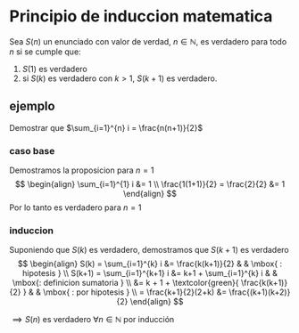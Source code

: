 # Principio de induccion matematica
Sea $S(n)$ un enunciado con valor de verdad, $n \in \mathbb{N}$, es verdadero para todo $n$ si se cumple que:
1. $S(1)$ es verdadero
2. si $S(k)$ es verdadero con $k>1$, $S(k+1)$ es verdadero.

## ejemplo
Demostrar que $\sum_{i=1}^{n} i = \frac{n(n+1)}{2}$

### caso base
Demostramos la proposicion para $n=1$
$$
\begin{align}
\sum_{i=1}^{1} i &= 1 \\
\frac{1(1+1)}{2} = \frac{2}{2} &= 1
\end{align}
$$
Por lo tanto es verdadero para $n=1$

### induccion
Suponiendo que $S(k)$ es verdadero, demostramos que $S(k+1)$ es verdadero
$$
\begin{align}
S(k) = \sum_{i=1}^{k} i &= \frac{k(k+1)}{2}  &  & \mbox{ : hipotesis } \\
S(k+1) = \sum_{i=1}^{k+1} i &= k+1 + \sum_{i=1}^{k} i  &  & \mbox{: definicion sumatoria } \\
&= k + 1 + \textcolor{green}{ \frac{k(k+1)}{2} }  &  & \mbox{ : por hipotesis }  \\
= \frac{k+1}{2}(2+k) &= \frac{(k+1)(k+2)}{2}
\end{align}
$$

$\implies S(n)$ es verdadero $\forall n \in \mathbb{N}$ por inducción 